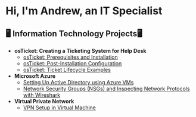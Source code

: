<h1>Hi, I'm Andrew, an <a>IT Specialist</a></h1>

<h2>🖥️ Information Technology Projects🖥</h2>

- <b> osTicket: Creating a Ticketing System for Help Desk </b>
  - [osTicket: Prerequisites and Installation](https://github.com/yUSaul/osticket-prereqs)
  - [osTicket: Post-Installation Configuration](https://github.com/yUSaul/post-install-config)
  - [osTicket: Ticket Lifecycle Examples](https://github.com/yUSaul/ticket-lifecycle)
- <b>Microsoft Azure</b>
  - [Setting Up Active Directory using Azure VMs](https://github.com/yUSaul/configure-ad)
  - [Network Security Groups (NSGs) and Inspecting Network Protocols with Wireshark](https://github.com/yUSaul/azure-network-protocols)
- <b>Virtual Private Network</b>
  - [VPN Setup in Virtual Machine ](https://github.com/joeljjoseph1998/Setting-UP-A-VPN)
